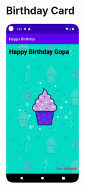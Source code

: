 # Birthday Card



<img width="200px" src='https://github.com/Mr-Anubhav-pandey/-basic-android-java-birthday-card-app/blob/master/birthdaySS.png' /></a>
